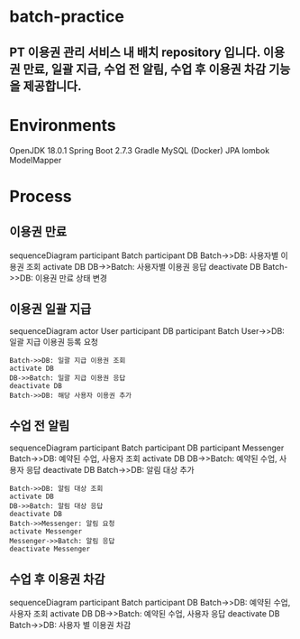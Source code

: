# batch-practice

PT 이용권 관리 서비스 내 배치 repository 입니다. 이용권 만료, 일괄 지급, 수업 전 알림, 수업 후 이용권 차감 기능을 제공합니다.
---

# Environments
OpenJDK 18.0.1
Spring Boot 2.7.3
Gradle
MySQL (Docker)
JPA
lombok
ModelMapper


# Process


이용권 만료
---

sequenceDiagram
    participant Batch
    participant DB
    Batch->>DB: 사용자별 이용권 조회
    activate DB
    DB->>Batch: 사용자별 이용권 응답
    deactivate DB
    Batch->>DB: 이용권 만료 상태 변경

이용권 일괄 지급
---
sequenceDiagram
    actor User
    participant DB
    participant Batch
    User->>DB: 일괄 지급 이용권 등록 요청

    Batch->>DB: 일괄 지급 이용권 조회
    activate DB
    DB->>Batch: 일괄 지급 이용권 응답
    deactivate DB
    Batch->>DB: 해당 사용자 이용권 추가

수업 전 알림
---
sequenceDiagram
    participant Batch
    participant DB
    participant Messenger
    Batch->>DB: 예약된 수업, 사용자 조회
    activate DB
    DB->>Batch: 예약된 수업, 사용자 응답
    deactivate DB
    Batch->>DB: 알림 대상 추가
    
    Batch->>DB: 알림 대상 조회
    activate DB
    DB->>Batch: 알림 대상 응답
    deactivate DB
    Batch->>Messenger: 알림 요청
    activate Messenger
    Messenger->>Batch: 알림 응답
    deactivate Messenger
    
수업 후 이용권 차감
---
sequenceDiagram
    participant Batch
    participant DB
    Batch->>DB: 예약된 수업, 사용자 조회
    activate DB
    DB->>Batch: 예약된 수업, 사용자 응답
    deactivate DB
    Batch->>DB: 사용자 별 이용권 차감
